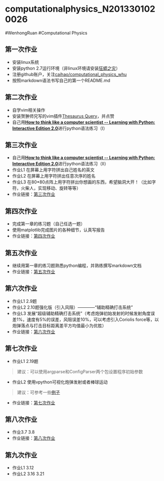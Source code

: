 # computationalphysics_N2013301020026
#WenhongRuan
#Computational Physics
## 第一次作业
- 安装linux系统
- 安装python 2.7运行环境（非linux环境请安装[狂蟒之灾](https://www.continuum.io/)）
- 注册github账户，关注[caihao/computational_physics_whu](https://github.com/caihao/computational_physics_whu)
- 按照markdown语法书写自己的第一个README.md

## 第二次作业
- 自学vim相关操作
- 安装贺翀师兄写的vim插件[Thesaurus Query](https://github.com/Ron89/thesaurus_query.vim)，并点赞
- 自己用[**How to think like a computer scientist -- Learning with Python: Interactive Edition 2.0**](http://interactivepython.org/runestone/static/thinkcspy/index.html)进行python语法练习（I）

## 第三次作业
- 自己用[**How to think like a computer scientist -- Learning with Python: Interactive Edition 2.0**](http://interactivepython.org/runestone/static/thinkcspy/index.html)进行python语法练习（II）
- 作业L1 在屏幕上用字符拼出自己姓名的英文
- 作业L2 在屏幕上用字符拼出任意次序的姓名
- 作业L3 在80*80点阵上用字符拼出你想画的东西，希望脑洞大开！（比如字符，火柴人，实现移动、旋转等等）
- 作业链接：[第三次作业](https://github.com/rwh457/computationalphysics_N2013301020026/blob/master/Homework3/homework3.md)

## 第四次作业
- 完成第一章的练习题（自己任选一题）
- 使用matplotlib完成图片的各种细节，认真写报告
- 作业链接：[第四次作业](https://github.com/rwh457/computationalphysics_N2013301020026/blob/master/Homework4/homework4.md)

## 第五次作业
- 继续用第一章的练习题熟悉python编程，并熟练撰写markdown文档
- 作业链接：[第五次作业](https://github.com/rwh457/computationalphysics_N2013301020026/blob/master/Homework5/homework5.md)

## 第六次作业
- 作业L1 2.9题
- 作业L2 2.10题强化版（引入风阻）————“辅助精确打击系统”
- 作业L3 发展“超级辅助精确打击系统”（考虑炮弹初始发射的时候发射角度误差1%，速度有5%的误差，风阻误差10%，可以考虑引入Coriolis force等，以炮弹落点与打击目标距离差平方均值最小为优胜）
- 作业链接：[第六次作业](https://github.com/rwh457/computationalphysics_N2013301020026/blob/master/Homework6/homework6.md)

## 第七次作业
- 作业L1 2.19题
> 建议：可以使用argparse和ConfigParser两个包设置程序初始参数

- 作业L2 使用vpython可视化炮弹发射或者棒球运动
> 建议：可参考一些[例子](http://www.visualrelativity.com/vpython/) 
- 作业链接：[第七次作业](https://github.com/rwh457/computationalphysics_N2013301020026/blob/master/Homework7/homework7.md)

## 第八次作业
- 作业3.7 3.8
- 作业链接：[第八次作业](https://www.zybuluo.com/rwh405/note/370283)

## 第九次作业
- 作业L1 3.12
- 作业L2 3.16 3.21



